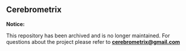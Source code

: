 ## Cerebrometrix

**Notice:**

This repository has been archived and is no longer maintained. For questions about the project please refer to **cerebrometrix@gmail.com**
